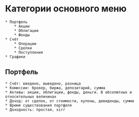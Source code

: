 # Категории основного меню
    * Портфель
        * Акции
        * Облигации
        * Фонды
    * Счёт
        * Операции
        * Сделки
        * Поступления
    * Графики

## Портфель
    * Счёт: введено, выведено, разница
    * Комиссии: брокер, биржа, депозитарий, сумма
    * Активы: акции, облигации, фонды, деньги. В абсолютных и относительных величинах
    * Доход: от сделок, от стоимости, купоны, дивиденды, сумма
    * Время существования портфеля
    * Доходность: простая, xirr